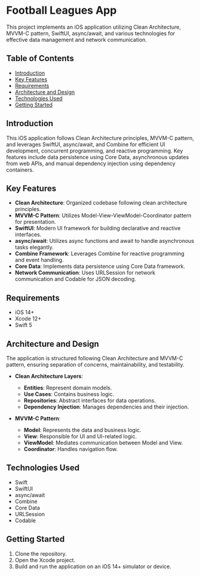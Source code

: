 # Football Leagues App

This project implements an iOS application utilizing Clean Architecture, MVVM-C pattern, SwiftUI, async/await, and various technologies for effective data management and network communication.

## Table of Contents

- [Introduction](#introduction)
- [Key Features](#key-features)
- [Requirements](#requirements)
- [Architecture and Design](#architecture-and-design)
- [Technologies Used](#technologies-used)
- [Getting Started](#getting-started)

## Introduction

This iOS application follows Clean Architecture principles, MVVM-C pattern, and leverages SwiftUI, async/await, and Combine for efficient UI development, concurrent programming, and reactive programming. Key features include data persistence using Core Data, asynchronous updates from web APIs, and manual dependency injection using dependency containers.

## Key Features

- **Clean Architecture**: Organized codebase following clean architecture principles.
- **MVVM-C Pattern**: Utilizes Model-View-ViewModel-Coordinator pattern for presentation.
- **SwiftUI**: Modern UI framework for building declarative and reactive interfaces.
- **async/await**: Utilizes async functions and await to handle asynchronous tasks elegantly.
- **Combine Framework**: Leverages Combine for reactive programming and event handling.
- **Core Data**: Implements data persistence using Core Data framework.
- **Network Communication**: Uses URLSession for network communication and Codable for JSON decoding.

## Requirements

- iOS 14+
- Xcode 12+
- Swift 5

## Architecture and Design

The application is structured following Clean Architecture and MVVM-C pattern, ensuring separation of concerns, maintainability, and testability.

- **Clean Architecture Layers**:
  - **Entities**: Represent domain models.
  - **Use Cases**: Contains business logic.
  - **Repositories**: Abstract interfaces for data operations.
  - **Dependency Injection**: Manages dependencies and their injection.

- **MVVM-C Pattern**:
  - **Model**: Represents the data and business logic.
  - **View**: Responsible for UI and UI-related logic.
  - **ViewModel**: Mediates communication between Model and View.
  - **Coordinator**: Handles navigation flow.

## Technologies Used

- Swift
- SwiftUI
- async/await
- Combine
- Core Data
- URLSession
- Codable

## Getting Started

1. Clone the repository.
2. Open the Xcode project.
3. Build and run the application on an iOS 14+ simulator or device.

